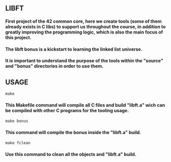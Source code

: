 ## LIBFT

#### First project of the 42 common core, here we create tools (some of them already exists in C libs) to support us throughout the course, in addition to greatly improving the programming logic, which is also the main focus of this project.

#### The libft bonus is a kickstart to learning the linked list universe.

#### It is important to understand the purpose of the tools within the "source" and "bonus" directories in order to use them.

## USAGE

```
make
```

#### This Makefile command will compile all C files and build "libft.a" wich can be compiled with other C programs for the tooling usage.

```
make bonus
```

#### This command will compile the bonus inside the "libft.a" build.

```
make fclean
```

#### Use this command to clean all the objects and "libft.a" build.
